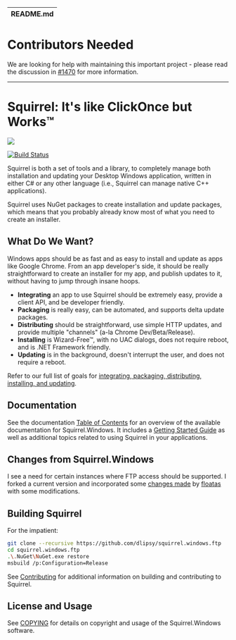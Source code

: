| README.md |
|:---|

# Contributors Needed

We are looking for help with maintaining this important project - please read the discussion in [#1470](https://github.com/Squirrel/Squirrel.Windows/issues/1470) for more information.

---

# Squirrel: It's like ClickOnce but Works™

![](docs/artwork/Squirrel-Logo.png)

[![Build Status](https://dev.azure.com/squirrel-installers/Squirrel.Windows/_apis/build/status/Squirrel.Squirrel.Windows?branchName=master)](https://dev.azure.com/squirrel-installers/Squirrel.Windows/_build/latest?definitionId=1&branchName=master)

Squirrel is both a set of tools and a library, to completely manage both installation and updating your Desktop Windows application, written in either C# or any other language (i.e., Squirrel can manage native C++ applications).

Squirrel uses NuGet packages to create installation and update packages, which means that you probably already know most of what you need to create an installer.

## What Do We Want?

Windows apps should be as fast and as easy to install and update as apps like Google Chrome. From an app developer's side, it should be really straightforward to create an installer for my app, and publish updates to it, without having to jump through insane hoops. 

* **Integrating** an app to use Squirrel should be extremely easy, provide a client API, and be developer friendly.
* **Packaging** is really easy, can be automated, and supports delta update packages.
* **Distributing** should be straightforward, use simple HTTP updates, and provide multiple "channels" (a-la Chrome Dev/Beta/Release).
* **Installing** is Wizard-Free™, with no UAC dialogs, does not require reboot, and is .NET Framework friendly.
* **Updating** is in the background, doesn't interrupt the user, and does not require a reboot.

Refer to our full list of goals for [integrating, packaging, distributing, installing, and updating](docs/goals.md).

## Documentation

See the documentation [Table of Contents](docs/readme.md) for an overview of the available documentation for Squirrel.Windows. It includes a [Getting Started Guide](docs/getting-started/0-overview.md) as well as additional topics related to using Squirrel in your applications. 

## Changes from Squirrel.Windows
I see a need for certain instances where FTP access should be supported. I forked a current version and incorporated some [changes made](https://github.com/floatas/Squirrel.Windows/pull/1/files) by [floatas](https://github.com/floatas/) with some modifications. 

## Building Squirrel
For the impatient:

```sh
git clone --recursive https://github.com/dlipsy/squirrel.windows.ftp
cd squirrel.windows.ftp
.\.NuGet\NuGet.exe restore
msbuild /p:Configuration=Release
```
See [Contributing](docs/contributing/contributing.md) for additional information on building and contributing to Squirrel.


## License and Usage

See [COPYING](COPYING) for details on copyright and usage of the Squirrel.Windows software.









